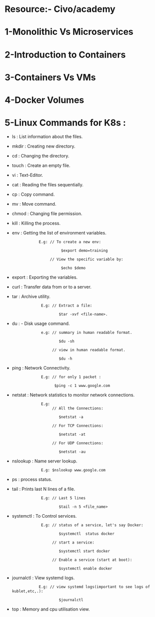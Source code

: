 # Resource:- Civo/academy
# 1-Monolithic Vs Microservices
# 2-Introduction to Containers
# 3-Containers Vs VMs
# 4-Docker Volumes
# 5-Linux Commands for K8s :
  - ls         :     List information about the files.

  - mkdir      :     Creating new directory.

  - cd         :     Changing the directory.

  - touch      :     Create an empty file.

  - vi         :     Text-Editor.

  - cat        :     Reading the files sequentially.

  - cp         :     Copy command.

  - mv         :     Move command.

  - chmod      :     Changing file permission.

  - kill       :     Killing the process.

  - env        :     Getting the list of environment variables.

                    E.g: // To create a new env:

                              $export demo=training

                         // View the specific variable by:

                              $echo $demo

  - export     :     Exporting the variables.

  - curl       :     Transfer data from or to a server.

  - tar        :     Archive utility. 

                     E.g: // Extract a file:

                             $tar -xvf <file-name>.

  - du         :     - Disk usage command.

                     e.g: // summary in human readable format.

                             $du -sh 

                          // view in human readable format.

                             $du -h  

  - ping       :     Network Connectivity.
                     
                     E.g: // for only 1 packet :

                           $ping -c 1 www.google.com

  - netstat    :     Network statistics to monitor network connections.

                     E.g:
                          // All the Connections:

                             $netstat -a

                          // For TCP Connections:

                             $netstat -at

                          // For UDP Connections:

                             $netstat -au

  - nslookup   :     Name server lookup.
                     
                     E.g: $nslookup www.google.com

  - ps         :     process status.

  - tail       :     Prints last N lines of a file.
                     
                     E.g: // Last 5 lines

                             $tail -n 5 <file_name>

  - systemctl  :     To Control services.
                     
                     E.g: // status of a service, let's say Docker:

                             $systemctl  status docker

                          // start a service:

                             $systemctl start docker

                          // Enable a service (start at boot):

                             $systemctl enable docker

  - journalctl :     View systemd logs.

                    E.g: // view systemd logs(important to see logs of kublet,etc,.):
                     
                             $journalctl

  - top        :     Memory and cpu utilisation view.
